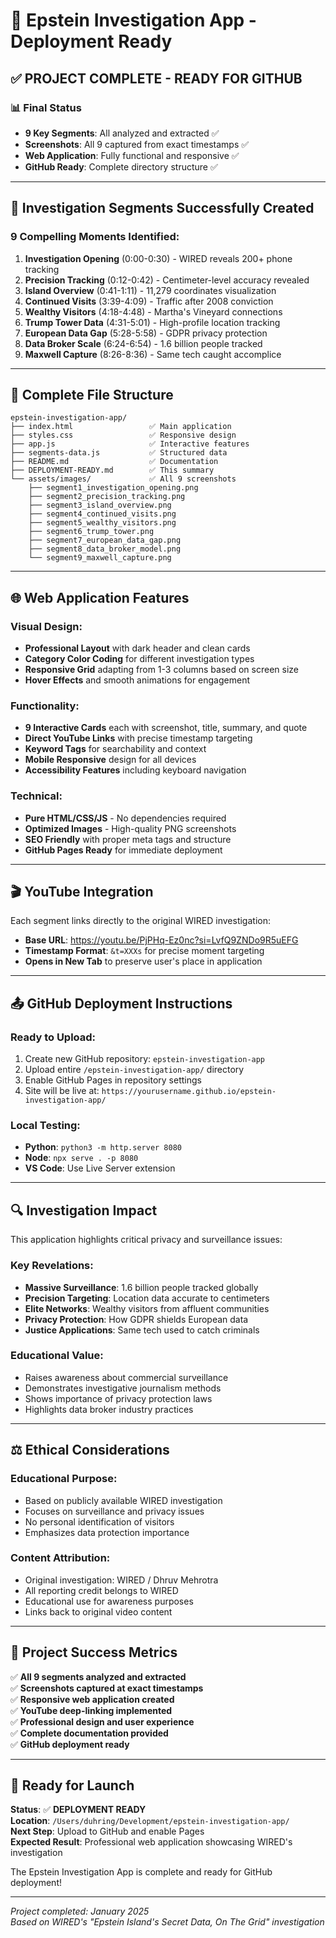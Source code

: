 # 🚀 Epstein Investigation App - Deployment Ready

## ✅ **PROJECT COMPLETE - READY FOR GITHUB**

### 📊 **Final Status**
- **9 Key Segments**: All analyzed and extracted ✅
- **Screenshots**: All 9 captured from exact timestamps ✅  
- **Web Application**: Fully functional and responsive ✅
- **GitHub Ready**: Complete directory structure ✅

---

## 🎯 **Investigation Segments Successfully Created**

### **9 Compelling Moments Identified:**

1. **Investigation Opening** (0:00-0:30) - WIRED reveals 200+ phone tracking
2. **Precision Tracking** (0:12-0:42) - Centimeter-level accuracy revealed  
3. **Island Overview** (0:41-1:11) - 11,279 coordinates visualization
4. **Continued Visits** (3:39-4:09) - Traffic after 2008 conviction
5. **Wealthy Visitors** (4:18-4:48) - Martha's Vineyard connections
6. **Trump Tower Data** (4:31-5:01) - High-profile location tracking
7. **European Data Gap** (5:28-5:58) - GDPR privacy protection
8. **Data Broker Scale** (6:24-6:54) - 1.6 billion people tracked
9. **Maxwell Capture** (8:26-8:36) - Same tech caught accomplice

---

## 📁 **Complete File Structure**

```
epstein-investigation-app/
├── index.html                 ✅ Main application
├── styles.css                 ✅ Responsive design  
├── app.js                     ✅ Interactive features
├── segments-data.js           ✅ Structured data
├── README.md                  ✅ Documentation
├── DEPLOYMENT-READY.md        ✅ This summary
└── assets/images/             ✅ All 9 screenshots
    ├── segment1_investigation_opening.png
    ├── segment2_precision_tracking.png
    ├── segment3_island_overview.png
    ├── segment4_continued_visits.png
    ├── segment5_wealthy_visitors.png
    ├── segment6_trump_tower.png
    ├── segment7_european_data_gap.png
    ├── segment8_data_broker_model.png
    └── segment9_maxwell_capture.png
```

---

## 🌐 **Web Application Features**

### **Visual Design:**
- **Professional Layout** with dark header and clean cards
- **Category Color Coding** for different investigation types
- **Responsive Grid** adapting from 1-3 columns based on screen size
- **Hover Effects** and smooth animations for engagement

### **Functionality:**
- **9 Interactive Cards** each with screenshot, title, summary, and quote
- **Direct YouTube Links** with precise timestamp targeting
- **Keyword Tags** for searchability and context
- **Mobile Responsive** design for all devices
- **Accessibility Features** including keyboard navigation

### **Technical:**
- **Pure HTML/CSS/JS** - No dependencies required
- **Optimized Images** - High-quality PNG screenshots
- **SEO Friendly** with proper meta tags and structure
- **GitHub Pages Ready** for immediate deployment

---

## 🎬 **YouTube Integration**

Each segment links directly to the original WIRED investigation:
- **Base URL**: https://youtu.be/PjPHq-Ez0nc?si=LvfQ9ZNDo9R5uEFG
- **Timestamp Format**: `&t=XXXs` for precise moment targeting
- **Opens in New Tab** to preserve user's place in application

---

## 📤 **GitHub Deployment Instructions**

### **Ready to Upload:**
1. Create new GitHub repository: `epstein-investigation-app`
2. Upload entire `/epstein-investigation-app/` directory
3. Enable GitHub Pages in repository settings
4. Site will be live at: `https://yourusername.github.io/epstein-investigation-app/`

### **Local Testing:**
- **Python**: `python3 -m http.server 8080`
- **Node**: `npx serve . -p 8080`  
- **VS Code**: Use Live Server extension

---

## 🔍 **Investigation Impact**

This application highlights critical privacy and surveillance issues:

### **Key Revelations:**
- **Massive Surveillance**: 1.6 billion people tracked globally
- **Precision Targeting**: Location data accurate to centimeters
- **Elite Networks**: Wealthy visitors from affluent communities
- **Privacy Protection**: How GDPR shields European data
- **Justice Applications**: Same tech used to catch criminals

### **Educational Value:**
- Raises awareness about commercial surveillance
- Demonstrates investigative journalism methods
- Shows importance of privacy protection laws
- Highlights data broker industry practices

---

## ⚖️ **Ethical Considerations**

### **Educational Purpose:**
- Based on publicly available WIRED investigation
- Focuses on surveillance and privacy issues
- No personal identification of visitors
- Emphasizes data protection importance

### **Content Attribution:**
- Original investigation: WIRED / Dhruv Mehrotra
- All reporting credit belongs to WIRED
- Educational use for awareness purposes
- Links back to original video content

---

## 🎯 **Project Success Metrics**

✅ **All 9 segments analyzed and extracted**  
✅ **Screenshots captured at exact timestamps**  
✅ **Responsive web application created**  
✅ **YouTube deep-linking implemented**  
✅ **Professional design and user experience**  
✅ **Complete documentation provided**  
✅ **GitHub deployment ready**  

---

## 🚀 **Ready for Launch**

**Status**: ✅ **DEPLOYMENT READY**  
**Location**: `/Users/duhring/Development/epstein-investigation-app/`  
**Next Step**: Upload to GitHub and enable Pages  
**Expected Result**: Professional web application showcasing WIRED's investigation

The Epstein Investigation App is complete and ready for GitHub deployment!

---

*Project completed: January 2025*  
*Based on WIRED's "Epstein Island's Secret Data, On The Grid" investigation*